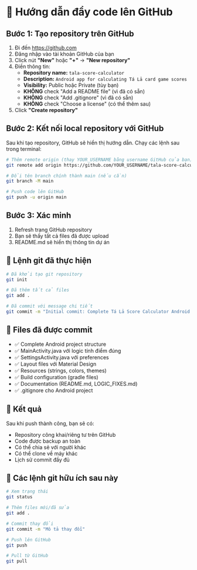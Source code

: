 # 🚀 Hướng dẫn đẩy code lên GitHub

## Bước 1: Tạo repository trên GitHub

1. Đi đến https://github.com
2. Đăng nhập vào tài khoản GitHub của bạn
3. Click nút **"New"** hoặc **"+"** → **"New repository"**
4. Điền thông tin:
   - **Repository name:** `tala-score-calculator`
   - **Description:** `Android app for calculating Tá Lả card game scores`
   - **Visibility:** Public hoặc Private (tùy bạn)
   - **KHÔNG** check "Add a README file" (vì đã có sẵn)
   - **KHÔNG** check "Add .gitignore" (vì đã có sẵn)
   - **KHÔNG** check "Choose a license" (có thể thêm sau)
5. Click **"Create repository"**

## Bước 2: Kết nối local repository với GitHub

Sau khi tạo repository, GitHub sẽ hiển thị hướng dẫn. Chạy các lệnh sau trong terminal:

```bash
# Thêm remote origin (thay YOUR_USERNAME bằng username GitHub của bạn)
git remote add origin https://github.com/YOUR_USERNAME/tala-score-calculator.git

# Đổi tên branch chính thành main (nếu cần)
git branch -M main

# Push code lên GitHub
git push -u origin main
```

## Bước 3: Xác minh

1. Refresh trang GitHub repository
2. Bạn sẽ thấy tất cả files đã được upload
3. README.md sẽ hiển thị thông tin dự án

## 🔧 Lệnh git đã thực hiện

```bash
# Đã khởi tạo git repository
git init

# Đã thêm tất cả files
git add .

# Đã commit với message chi tiết
git commit -m "Initial commit: Complete Tá Lả Score Calculator Android app..."
```

## 📁 Files đã được commit

- ✅ Complete Android project structure
- ✅ MainActivity.java với logic tính điểm đúng
- ✅ SettingsActivity.java với preferences
- ✅ Layout files với Material Design
- ✅ Resources (strings, colors, themes)
- ✅ Build configuration (gradle files)
- ✅ Documentation (README.md, LOGIC_FIXES.md)
- ✅ .gitignore cho Android project

## 🎯 Kết quả

Sau khi push thành công, bạn sẽ có:
- Repository công khai/riêng tư trên GitHub
- Code được backup an toàn
- Có thể chia sẻ với người khác
- Có thể clone về máy khác
- Lịch sử commit đầy đủ

## 🔄 Các lệnh git hữu ích sau này

```bash
# Xem trạng thái
git status

# Thêm files mới/đã sửa
git add .

# Commit thay đổi
git commit -m "Mô tả thay đổi"

# Push lên GitHub
git push

# Pull từ GitHub
git pull
```
